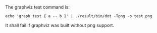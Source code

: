 The graphviz test command is:

    echo 'graph test { a -- b }' | ./result/bin/dot -Tpng -o test.png

It shall fail if graphviz was built without png support.
